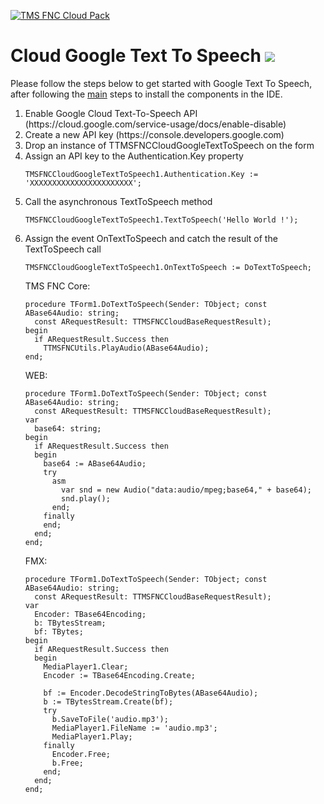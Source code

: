 <a href="http://www.tmssoftware.com/site/tmsfnccloudpack.asp"><img src="https://tmssoftware.com/site/img/github/tmsfnccloudpack.png" title="TMS FNC Cloud Pack" alt="TMS FNC Cloud Pack"></a>
# Cloud Google Text To Speech <img src="http://tmssoftware.com/site/img/github/tmsfnccloudgoogletexttospeech.png"/> #
Please follow the steps below to get started with Google Text To Speech, after following the <a href="https://github.com/tmssoftware/TMS-FNC-Cloud-Pack/blob/master/README.md">main</a> steps to install the components in the IDE.
<ol>
  <li>Enable Google Cloud Text-To-Speech API (https://cloud.google.com/service-usage/docs/enable-disable)
  <li>Create a new API key (https://console.developers.google.com)
  <li>Drop an instance of TTMSFNCCloudGoogleTextToSpeech on the form</li>  
  <li>Assign an API key to the Authentication.Key property

  ```delphi
  TMSFNCCloudGoogleTextToSpeech1.Authentication.Key := 'XXXXXXXXXXXXXXXXXXXXXXX';    
  ```
  
  </li>  
  <li>Call the asynchronous TextToSpeech method</li>
  
  ```delphi
  TMSFNCCloudGoogleTextToSpeech1.TextToSpeech('Hello World !');
  ```
  
  <li>Assign the event OnTextToSpeech and catch the result of the TextToSpeech call
  
  ```delphi
  TMSFNCCloudGoogleTextToSpeech1.OnTextToSpeech := DoTextToSpeech;  
  ```
  TMS FNC Core:
  ```delphi
  procedure TForm1.DoTextToSpeech(Sender: TObject; const ABase64Audio: string;
    const ARequestResult: TTMSFNCCloudBaseRequestResult);
  begin
    if ARequestResult.Success then
      TTMSFNCUtils.PlayAudio(ABase64Audio);
  end;
  ```
  
  WEB:
  ```delphi    
  procedure TForm1.DoTextToSpeech(Sender: TObject; const ABase64Audio: string;
    const ARequestResult: TTMSFNCCloudBaseRequestResult);
  var
    base64: string;
  begin
    if ARequestResult.Success then
    begin
      base64 := ABase64Audio;
      try
        asm
          var snd = new Audio("data:audio/mpeg;base64," + base64);
          snd.play();
        end;
      finally
      end;
    end;
  end;
  ```
  
  FMX:
  ```delphi
  procedure TForm1.DoTextToSpeech(Sender: TObject; const ABase64Audio: string;
    const ARequestResult: TTMSFNCCloudBaseRequestResult);
  var
    Encoder: TBase64Encoding;
    b: TBytesStream;
    bf: TBytes;
  begin
    if ARequestResult.Success then
    begin
      MediaPlayer1.Clear;
      Encoder := TBase64Encoding.Create;

      bf := Encoder.DecodeStringToBytes(ABase64Audio);
      b := TBytesStream.Create(bf);
      try
        b.SaveToFile('audio.mp3');
        MediaPlayer1.FileName := 'audio.mp3';
        MediaPlayer1.Play;
      finally
        Encoder.Free;
        b.Free;
      end;
    end;
  end;  
  ```
  
  </li>    
</ol>

